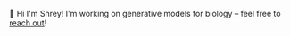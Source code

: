 👋 Hi I'm Shrey! I'm working on generative models for biology – feel free to [reach out](mailto:shrey.goel@duke.edu)!

<!--
**shreygoel09/shreygoel09** is a ✨ _special_ ✨ repository because its `README.md` (this file) appears on your GitHub profile.

- 👋 Hi, I'm Shrey! I'm working on generative models for biology - feel free to [reach out](shrey.goel@duke.edu)!

-->
